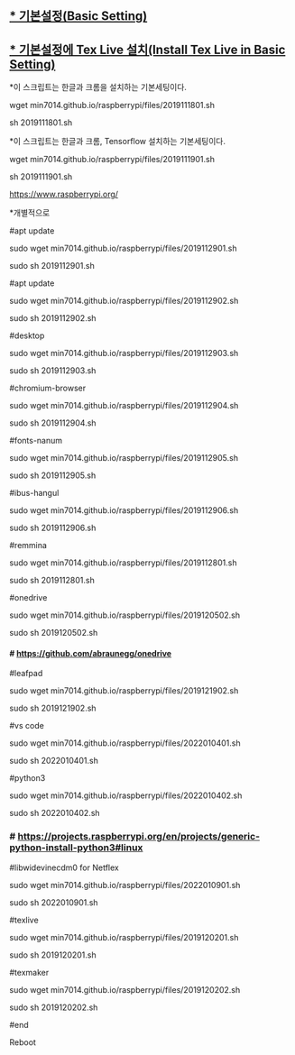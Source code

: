 ## [* 기본설정(Basic Setting)](./2020010204.md)
## [* 기본설정에 Tex Live 설치(Install Tex Live in Basic Setting)](./2020010203.md)





*이 스크립트는 한글과 크롬을 설치하는 기본세팅이다.

wget min7014.github.io/raspberrypi/files/2019111801.sh

sh 2019111801.sh


*이 스크립트는 한글과 크롬, Tensorflow 설치하는 기본세팅이다.

wget min7014.github.io/raspberrypi/files/2019111901.sh

sh 2019111901.sh

https://www.raspberrypi.org/



*개별적으로

#apt update

sudo wget min7014.github.io/raspberrypi/files/2019112901.sh 

sudo sh 2019112901.sh 

#apt update

sudo wget min7014.github.io/raspberrypi/files/2019112902.sh 

sudo sh 2019112902.sh 

#desktop

sudo wget min7014.github.io/raspberrypi/files/2019112903.sh 

sudo sh 2019112903.sh 

#chromium-browser

sudo wget min7014.github.io/raspberrypi/files/2019112904.sh 

sudo sh 2019112904.sh 

#fonts-nanum 

sudo wget min7014.github.io/raspberrypi/files/2019112905.sh 

sudo sh 2019112905.sh 

#ibus-hangul

sudo wget min7014.github.io/raspberrypi/files/2019112906.sh 

sudo sh 2019112906.sh 

#remmina 

sudo wget min7014.github.io/raspberrypi/files/2019112801.sh 

sudo sh 2019112801.sh 

#onedrive

sudo wget min7014.github.io/raspberrypi/files/2019120502.sh 

sudo sh 2019120502.sh 

#### # https://github.com/abraunegg/onedrive


#leafpad

sudo wget min7014.github.io/raspberrypi/files/2019121902.sh 

sudo sh 2019121902.sh 

#vs code

sudo wget min7014.github.io/raspberrypi/files/2022010401.sh

sudo sh 2022010401.sh

#python3

sudo wget min7014.github.io/raspberrypi/files/2022010402.sh

sudo sh 2022010402.sh

### # https://projects.raspberrypi.org/en/projects/generic-python-install-python3#linux

#libwidevinecdm0 for Netflex

sudo wget min7014.github.io/raspberrypi/files/2022010901.sh

sudo sh 2022010901.sh

#texlive

sudo wget min7014.github.io/raspberrypi/files/2019120201.sh 

sudo sh 2019120201.sh 


#texmaker

sudo wget min7014.github.io/raspberrypi/files/2019120202.sh 

sudo sh 2019120202.sh 

#end

Reboot

